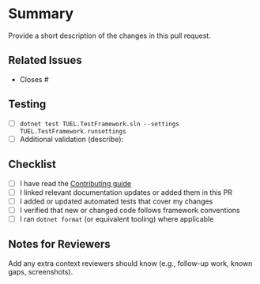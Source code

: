 # Summary

Provide a short description of the changes in this pull request.

## Related Issues

- Closes #<!-- issue number -->

## Testing

- [ ] `dotnet test TUEL.TestFramework.sln --settings TUEL.TestFramework.runsettings`
- [ ] Additional validation (describe):

## Checklist

- [ ] I have read the [Contributing guide](../CONTRIBUTING.md)
- [ ] I linked relevant documentation updates or added them in this PR
- [ ] I added or updated automated tests that cover my changes
- [ ] I verified that new or changed code follows framework conventions
- [ ] I ran `dotnet format` (or equivalent tooling) where applicable

## Notes for Reviewers

Add any extra context reviewers should know (e.g., follow-up work, known gaps, screenshots).
